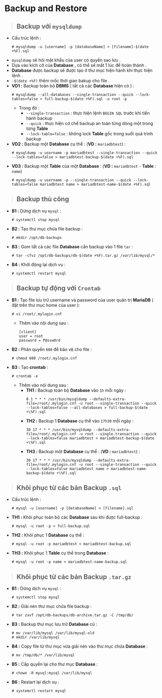 # Backup and Restore
>## **Backup với `mysqldump`**
- Cấu trúc lệnh :
    ```
    # mysqldump -u [username] -p [databaseName] > [filename]-$(date +%F).sql
    ```
- `mysqldump` sẽ hỏi mật khẩu của user có quyền sao lưu .
- Dựa vào kích cỡ của **Database** , có thể sẽ mất 1 lúc để hoàn thành .
- **Database** được backup sẽ được tạo ở thư mục hiện hành khi thực hiện lệnh .
- `-$(date +%F)` thêm mốc thời gian bakup cho file .
- **VD1 :** Backup toàn bộ **DBMS** ( tất cả các **Database** hiện có ) :
    ```
    # mysqldump --all-databases --single-transaction --quick --lock-tables=false > full-backup-$(date +%F).sql -u root -p
    ```
    - Trong đó :
        - `--single-transaction` : thực hiện lệnh `BEGIN SQL` trước khi tiến hành backup
        - `--quick` : thực hiện cơ chế backup an toàn từng dòng một trong từng **Table**
        - `--lock-table=false` : không lock **Table** gốc trong suốt quá trình backup
- **VD2 :** Backup một **Database** cụ thể : (**VD :** `mariadbtest`) :
    ```
    # mysqldump -u username -p mariadbtest --single-transaction --quick --lock-tables=false > mariadbtest-backup-$(date +%F).sql
    ```
- **VD3 :** Backup một **Table** của một **Database** : (**VD :** `mariadbtest` - **Table** : `name`)
    ```
    # mysqldump -u username -p --single-transaction --quick --lock-tables=false mariadbtest name > mariadbtest-name-$(date +%F).sql
    ```
> ## **Backup thủ công**
- **B1 :** Dừng dịch vụ `mysql` :
    ```
    # systemctl stop mysql
    ```
- **B2 :** Tạo thư mục chứa file backup :
    ```
    # mkdir /opt/db-backups
    ```
- **B3 :** Gom tất cả các file **Database** cần backup vào 1 file `tar` :
    ```
    # tar -cfvz /opt/db-backups/db-$(date +%F).tar.gz /var/lib/mysql/*
    ```
- **B4 :** Khởi động lại dịch vụ :
    ```
    # systemctl restart mysql
    ```
>## **Backup tự động với `Crontab`**
- **B1 :** Tạo file lưu trữ username và password của user quản trị **MariaDB** ( đặt trên thư mục home của user ):
    ```
    # vi /root/.mylogin.cnf
    ```
    - Thêm vào nội dung sau :
        ```
        [client]
        user = root
        password = P@ssw0rd
        ```
- **B2 :** Phân quyền `600` để bảo vệ cho file :
    ```
    # chmod 600 /root/.mylogin.cnf
    ```
- **B3 :** Tạo **crontab** :
    ```
    # crontab -e
    ```
    - Thêm vào nội dung sau :
        - **TH1 :** Backup toàn bộ **Database** vào `1h` mỗi ngày :
            ```
            0 1 * * * /usr/bin/mysqldump --defaults-extra-file=/root/.mylogin.cnf -u root --single-transaction --quick --lock-tables=false --all-databases > full-backup-$(date +\%F).sql
            ```
        - **TH2 :** Backup 1 **Database** cụ thể vào `17h30` mỗi ngày :
            ```
            30 17 * * * /usr/bin/mysqldump --defaults-extra-file=/root/.mylogin.cnf -u root --single-transaction --quick --lock-tables=false mariadbtest > mariadbtest-backup-$(date +\%F).sql
            ```
        - **TH3 :** Backup một **Database** cụ thể : (**VD :** `mariadbtest`) :
            ```
            30 17 * * * /usr/bin/mysqldump --defaults-extra-file=/root/.mylogin.cnf -u root --single-transaction --quick --lock-tables=false mariadbtest name > mariadbtest-name-backup-$(date +\%F).sql
            ```
> ## **Khôi phục từ các bản Backup `.sql`**
- Cấu trúc lệnh :
    ```
    # mysql -u [username] -p [databaseName] < [filename].sql
    ```
- **TH1 :** Khôi phục toàn bộ các **Database** sau khi được full-backup :
    ```
    # mysql -u root -p < full-backup.sql
    ```
- **TH2 :** Khôi phục 1 **Database** cụ thể :
    ```
    # mysql -u root -p mariadbtest < mariadbtest-backup.sql
    ```
- **TH3 :** Khôi phục 1 **Table** cụ thể trong **Database** :
    ```
    # mysql -u root -p name < mariadbtest-name-backup.sql
    ```
>## **Khôi phục từ các bản Backup `.tar.gz`**
- **B1 :** Dừng dịch vụ `mysql` :
    ```
    # systemctl stop mysql
    ```
- **B2 :** Giải nén thư mục chứa file backup :
    ```
    # tar zxvf /opt/db-backups/db-archive.tar.gz -C /tmp/db/
    ```
- **B3 :** Backup thư mục lưu trữ **Database** cũ :
    ```
    # mv /var/lib/mysql /var/lib/mysql-old
    # mkdir /var/lib/mysql
    ```
- **B4 :** Copy file từ thư mục vừa giải nén vào thư mục chứa **Database** :
    ```
    # mv /tmp/db/* /var/lib/mysql
    ```
- **B5 :** Cấp quyền lại cho thư mục **Database** :
    ```
    # chown -R mysql:mysql /var/lib/mysql
    ```
- **B6 :** Restart lại dịch vụ :
    ```
    # systemctl restart mysql
    ```
